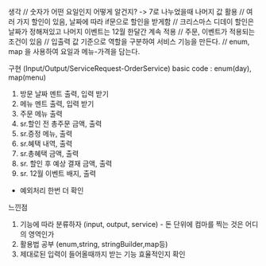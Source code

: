 생각
// 숫자가 어떤 요일인지 어떻게 알건지? -> 7로 나누었을때 나머지 값 활용
// 여러 가지 할인이 있음, 날짜에 따라 if문으로 할인을 받게함
// 크리스마스 디데이 할인은 날짜가 정해져있고 나머지 이벤트는 12월 한달간 계속 적용
// 주문, 이벤트가 적용되는 조건이 있음
// 입출력 값 기준으로 역할을 구분하여 서비스 기능을 만든다.
// enum, map 을 사용하여 요일과 메뉴-가격을 담는다.

구현 (Input/Output/ServiceRequest-OrderService)
basic code : enum(day), map(menu)
1. 방문 날짜 멘트 출력, 입력 받기
2. 메뉴 멘트 출력, 입력 받기
3. 주문 메뉴 출력
4. sr.할인 전 총주문 금액, 출력
5. sr.증정 메뉴, 출력
6. sr.혜택 내역, 출력
7. sr.총혜택 금액, 출력
8. sr. 할인 후 예상 결재 금액, 출력
9. sr. 12월 이벤트 배지, 출력

+ 예외처리 한번 더 확인

느낀점
1. 기능에 따라 분류하자 (input, output, service) - 돈 단위에 컴마를 찍는 것은 어디의 영역인가
2. 활용법 공부 (enum,string, stringBuilder,map등)
3. 제대로된 입력이 들어올때까지 받는 기능 효율적인지 확인 
